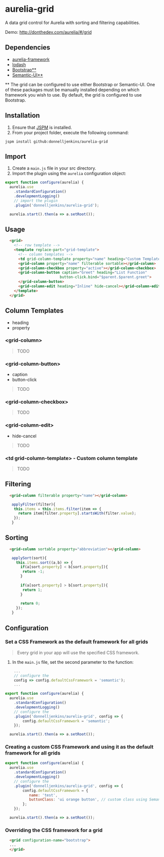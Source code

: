 # aurelia-grid
A data grid control for Aurelia with sorting and filtering capabilities.

Demo: http://donthedev.com/aurelia/#/grid

## Dependencies

* [aurelia-framework](https://github.com/aurelia/framework)
* [lodash](https://lodash.com/)
* [Bootstrap**](http://getbootstrap.com/)
* [Semantic-UI**](http://semantic-ui.com/)

** The grid can be configured to use either Bootstrap or Semantic-UI.  One of these packages must be manually installed depending on which framework you wish to use.  By default, the grid is configured to use Bootstrap.

## Installation

1.  Ensure that [JSPM](http://jspm.io/) is installed.
2.  From your project folder, execute the following command:
```shell
jspm install github:donnelljenkins/aurelia-grid
```

## Import

1.  Create a `main.js` file in your src directory.
2.  Import the plugin using the `aurelia` configuration object:
```javascript
export function configure(aurelia) {
  aurelia.use
    .standardConfiguration()
    .developmentLogging()
    // import the plugin
    .plugin('donnelljenkins/aurelia-grid');

  aurelia.start().then(a => a.setRoot());
```

## Usage
```html
  <grid>
    <!-- row template -->
    <template replace-part="grid-template">
      <!-- column templates -->
      <td grid-column-template property="name" heading="Custom Template">${row.name}</td>
      <grid-column property="name" filterable sortable></grid-column>
      <grid-column-checkbox property="active"></grid-column-checkbox>
      <grid-column-button caption="Greet" heading="List Function"
                         button-click.bind="$parent.$parent.greet">
      </grid-column-button>
      <grid-column-edit heading="Inline" hide-cancel></grid-column-edit>
    </template>
  </grid>
```

## Column Templates
- heading
- property

### &lt;grid-column&gt;
> TODO

### &lt;grid-column-button&gt;
- caption
- button-click
> TODO

### &lt;grid-column-checkbox&gt;
> TODO

### &lt;grid-column-edit&gt;
- hide-cancel
> TODO

### &lt;td grid-column-template&gt; - Custom column template
> TODO

## Filtering
```html
  <grid-column filterable property="name"></grid-column>
```
```javascript
   applyFilter(filter){
    this.items = this.items.filter(item => {
      return item[filter.property].startsWith(filter.value);
    });
   }
```

## Sorting
```html
  <grid-column sortable property="abbreviation"></grid-column>
```
```javascript
   applySort(sort){
     this.items.sort((a,b) => {
       if(a[sort.property] < b[sort.property]){
        return -1;
       }
       
       if(a[sort.property] > b[sort.property]){
        return 1;
       }
       
       return 0;
     });
   }
```

## Configuration

### Set a CSS Framework as the default framework for all grids
> Every grid in your app will use the specified CSS framework.

1. In the `main.js` file, set the second parameter to the function:
```javascript
    ...
    // configure the 
    config => config.defaultCssFramework = 'semantic');
    ...
```

```javascript
export function configure(aurelia) {
  aurelia.use
    .standardConfiguration()
    .developmentLogging()
    // configure the 
    .plugin('donnelljenkins/aurelia-grid', config => {
        config.defaultCssFramework = 'semantic';
    });

  aurelia.start().then(a => a.setRoot());
```

### Creating a custom CSS Framework and using it as the default framework for all grids
```javascript
export function configure(aurelia) {
  aurelia.use
    .standardConfiguration()
    .developmentLogging()
    // configure the 
    .plugin('donnelljenkins/aurelia-grid', config => {
        config.defaultCssFramework = {
           name: 'test',
           buttonClass: 'ui orange button', // custom class using Semantic-UI
        };
    });

  aurelia.start().then(a => a.setRoot());
```

### Overriding the CSS framework for a grid
```html
  <grid configuration-name="bootstrap">
  ...
  </grid>
```
